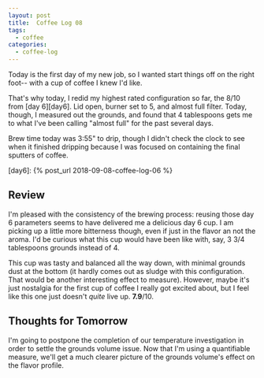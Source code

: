 ```yaml
---
layout: post
title:  Coffee Log 08
tags:
  - coffee
categories:
  - coffee-log
---
```


Today is the first day of my new job, so I wanted start things off on the right
foot-- with a cup of coffee I knew I'd like.

<!-- MORE -->

That's why today, I redid my highest rated configuration so far, the 8/10 from
[day 6][day6]. Lid open, burner set to 5, and almost full filter. Today,
though, I measured out the grounds, and found that 4 tablespoons gets me to
what I've been calling "almost full" for the past several days.

Brew time today was 3:55" to drip, though I didn't check the clock to see when
it finished dripping because I was focused on containing the final sputters of
coffee.

[day6]: {% post_url 2018-09-08-coffee-log-06 %}

## Review

I'm pleased with the consistency of the brewing process: reusing those day 6
parameters seems to have delivered me a delicious day 6 cup. I am picking up a
little more bitterness though, even if just in the flavor an not the aroma. I'd
be curious what this cup would have been like with, say, 3 3/4 tablespoons
grounds instead of 4.

This cup was tasty and balanced all the way down, with minimal grounds dust at
the bottom (it hardly comes out as sludge with this configuration. That would
be another interesting effect to measure). However, maybe it's just nostalgia
for the first cup of coffee I really got excited about, but I feel like this
one just doesn't *quite* live up. **7.9**/10.

## Thoughts for Tomorrow

I'm going to postpone the completion of our temperature investigation in order
to settle the grounds volume issue. Now that I'm using a quantifiable measure,
we'll get a much clearer picture of the grounds volume's effect on the flavor
profile.
